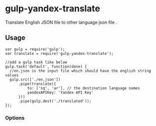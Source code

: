 # gulp-yandex-translate

Translate English JSON file to other language json file .


## Usage

    var gulp = require('gulp');
    var translate = require('gulp-yandex-translate');
    
    //add a gulp task like below
    gulp.task('default', function(done) {
      //en.json is the input file which should have the english string values
      gulp.src(['./en.json'])
          .pipe(translate({
              to: ['sq', 'ar'], // the destination language names
              yandexAPIKey: 'Yandex API Key'
          }))
          .pipe(gulp.dest('./translated'));
    });
   
      
### Options
  
